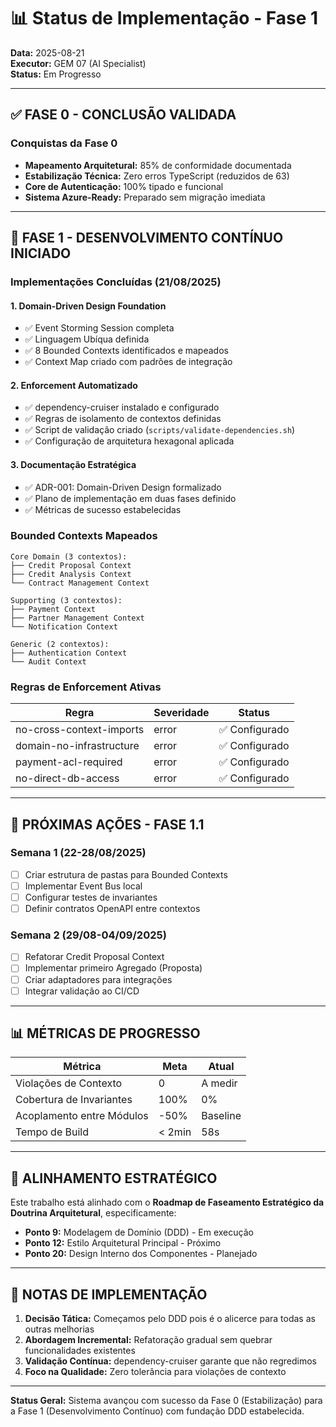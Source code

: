 # 📊 Status de Implementação - Fase 1

**Data:** 2025-08-21  
**Executor:** GEM 07 (AI Specialist)  
**Status:** Em Progresso

---

## ✅ FASE 0 - CONCLUSÃO VALIDADA

### Conquistas da Fase 0

- **Mapeamento Arquitetural:** 85% de conformidade documentada
- **Estabilização Técnica:** Zero erros TypeScript (reduzidos de 63)
- **Core de Autenticação:** 100% tipado e funcional
- **Sistema Azure-Ready:** Preparado sem migração imediata

---

## 🚀 FASE 1 - DESENVOLVIMENTO CONTÍNUO INICIADO

### Implementações Concluídas (21/08/2025)

#### 1. Domain-Driven Design Foundation

- ✅ Event Storming Session completa
- ✅ Linguagem Ubíqua definida
- ✅ 8 Bounded Contexts identificados e mapeados
- ✅ Context Map criado com padrões de integração

#### 2. Enforcement Automatizado

- ✅ dependency-cruiser instalado e configurado
- ✅ Regras de isolamento de contextos definidas
- ✅ Script de validação criado (`scripts/validate-dependencies.sh`)
- ✅ Configuração de arquitetura hexagonal aplicada

#### 3. Documentação Estratégica

- ✅ ADR-001: Domain-Driven Design formalizado
- ✅ Plano de implementação em duas fases definido
- ✅ Métricas de sucesso estabelecidas

### Bounded Contexts Mapeados

```
Core Domain (3 contextos):
├── Credit Proposal Context
├── Credit Analysis Context
└── Contract Management Context

Supporting (3 contextos):
├── Payment Context
├── Partner Management Context
└── Notification Context

Generic (2 contextos):
├── Authentication Context
└── Audit Context
```

### Regras de Enforcement Ativas

| Regra                    | Severidade | Status         |
| ------------------------ | ---------- | -------------- |
| no-cross-context-imports | error      | ✅ Configurado |
| domain-no-infrastructure | error      | ✅ Configurado |
| payment-acl-required     | error      | ✅ Configurado |
| no-direct-db-access      | error      | ✅ Configurado |

---

## 📅 PRÓXIMAS AÇÕES - FASE 1.1

### Semana 1 (22-28/08/2025)

- [ ] Criar estrutura de pastas para Bounded Contexts
- [ ] Implementar Event Bus local
- [ ] Configurar testes de invariantes
- [ ] Definir contratos OpenAPI entre contextos

### Semana 2 (29/08-04/09/2025)

- [ ] Refatorar Credit Proposal Context
- [ ] Implementar primeiro Agregado (Proposta)
- [ ] Criar adaptadores para integrações
- [ ] Integrar validação ao CI/CD

---

## 📊 MÉTRICAS DE PROGRESSO

| Métrica                   | Meta   | Atual    |
| ------------------------- | ------ | -------- |
| Violações de Contexto     | 0      | A medir  |
| Cobertura de Invariantes  | 100%   | 0%       |
| Acoplamento entre Módulos | -50%   | Baseline |
| Tempo de Build            | < 2min | 58s      |

---

## 🎯 ALINHAMENTO ESTRATÉGICO

Este trabalho está alinhado com o **Roadmap de Faseamento Estratégico da Doutrina Arquitetural**, especificamente:

- **Ponto 9:** Modelagem de Domínio (DDD) - Em execução
- **Ponto 12:** Estilo Arquitetural Principal - Próximo
- **Ponto 20:** Design Interno dos Componentes - Planejado

---

## 📝 NOTAS DE IMPLEMENTAÇÃO

1. **Decisão Tática:** Começamos pelo DDD pois é o alicerce para todas as outras melhorias
2. **Abordagem Incremental:** Refatoração gradual sem quebrar funcionalidades existentes
3. **Validação Contínua:** dependency-cruiser garante que não regredimos
4. **Foco na Qualidade:** Zero tolerância para violações de contexto

---

**Status Geral:** Sistema avançou com sucesso da Fase 0 (Estabilização) para a Fase 1 (Desenvolvimento Contínuo) com fundação DDD estabelecida.
